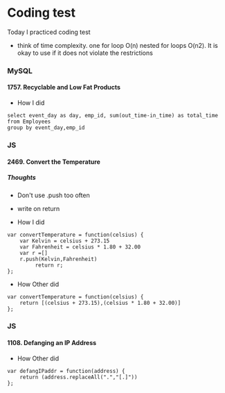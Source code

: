 # Coding test 
 
Today I practiced coding test 

- think of time complexity. one for loop O(n)
nested for loops O(n2). It is okay to use if it does not violate the restrictions


### MySQL
#### 1757. Recyclable and Low Fat Products</br>

- How I did
```
select event_day as day, emp_id, sum(out_time-in_time) as total_time 
from Employees
group by event_day,emp_id
```
### JS
#### 2469. Convert the Temperature

##### Thoughts
- Don't use .push too often
- write on return

- How I did

```
var convertTemperature = function(celsius) {
    var Kelvin = celsius + 273.15
    var Fahrenheit = celsius * 1.80 + 32.00
    var r =[]
    r.push(Kelvin,Fahrenheit) 
         return r;
};
```
- How Other did
```
var convertTemperature = function(celsius) {
    return [(celsius + 273.15),(celsius * 1.80 + 32.00)]
};
```

### JS
#### 1108. Defanging an IP Address

- How Other did

```
var defangIPaddr = function(address) {
    return (address.replaceAll(".","[.]"))
};
```
